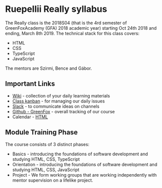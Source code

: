 # Ruepellii Really syllabus

The Really class is the 2018S04 (that is the 4rd semester of GreenFoxAcademy (GFA) 2018 academic year) starting Oct 24th 2018 and ending, March 8th 2019. The technical stack for this class covers:

- HTML
- CSS
- TypeScript
- JavaScript

The mentors are Szirmi, Bence and Gábor.

## Important Links

- [Wiki](https://github.com/green-fox-academy/really-syllabus/wiki) - collection of your daily learning materials
- [Class kanban](https://github.com/green-fox-academy/really-syllabus/projects) - for managing our daily issues
- [Slack](https://green-fox-academy.slack.com/) - to communicate ideas on channels
- [Github - GreenFox](https://github.com/green-fox-academy) - overall tracking of our course
- Calendar - [HTML](https://calendar.google.com/calendar/embed?src=greenfoxacademy.com_mt7sl3ld2edk48kstdm4cn3trs%40group.calendar.google.com&ctz=Europe%2FBudapest)

## Module Training Phase

The course consists of 3 distinct phases:

- Basics - introducing the foundations of software development and studying HTML, CSS, TypeScript
- Orientation - introducing the foundations of software development and studying HTML, CSS, JavaScript
- Project - We form working groups that are working independently with mentor supervision on a lifelike project.
